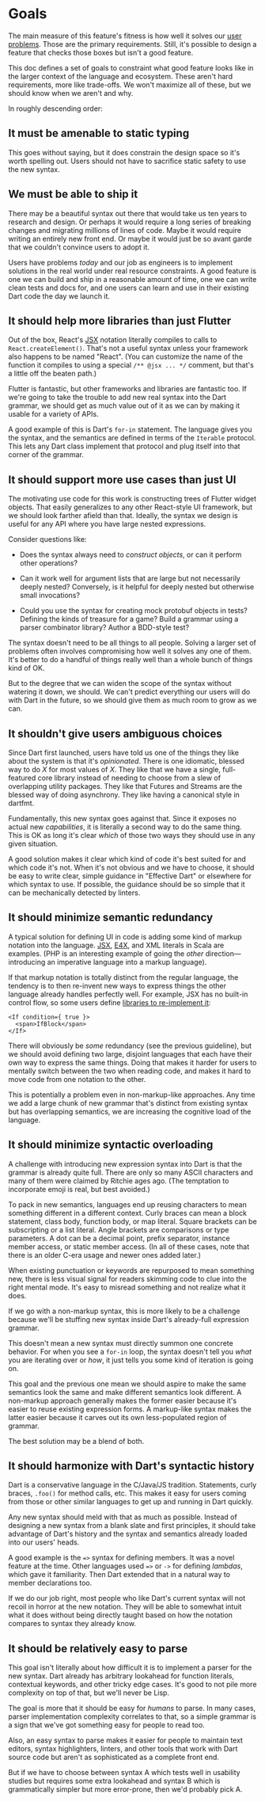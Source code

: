 # Goals

The main measure of this feature's fitness is how well it solves our [user
problems][problems]. Those are the primary requirements. Still, it's possible to
design a feature that checks those boxes but isn't a good feature.

[problems]: https://github.com/munificent/ui-as-code/blob/master/Motivation.md

This doc defines a set of goals to constraint what good feature looks like in
the larger context of the language and ecosystem. These aren't hard
requirements, more like trade-offs. We won't maximize all of these, but we
should know when we aren't and why.

In roughly descending order:

## It must be amenable to static typing

This goes without saying, but it does constrain the design space so it's worth
spelling out. Users should not have to sacrifice static safety to use the new
syntax.

## We must be able to ship it

There may be a beautiful syntax out there that would take us ten years to
research and design. Or perhaps it would require a long series of breaking
changes and migrating millions of lines of code. Maybe it would require writing
an entirely new front end. Or maybe it would just be so avant garde that we
couldn't convince users to adopt it.

Users have problems *today* and our job as engineers is to implement solutions
in the real world under real resource constraints. A good feature is one we can
build and ship in a reasonable amount of time, one we can write clean tests and
docs for, and one users can learn and use in their existing Dart code the day we
launch it.

## It should help more libraries than just Flutter

Out of the box, React's [JSX][] notation literally compiles to calls to
`React.createElement()`. That's not a useful syntax unless your framework also
happens to be named "React". (You can customize the name of the function it
compiles to using a special `/** @jsx ... */` comment, but that's a little off
the beaten path.)

[jsx]: https://reactjs.org/docs/introducing-jsx.html

Flutter is fantastic, but other frameworks and libraries are fantastic too. If
we're going to take the trouble to add new real syntax into the Dart grammar, we
should get as much value out of it as we can by making it usable for a variety
of APIs.

A good example of this is Dart's `for-in` statement. The language gives you the
syntax, and the semantics are defined in terms of the `Iterable` protocol. This
lets any Dart class implement that protocol and plug itself into that corner of
the grammar.

## It should support more use cases than just UI

The motivating use code for this work is constructing trees of Flutter widget
objects. That easily generalizes to any other React-style UI framework, but we
should look farther afield than that. Ideally, the syntax we design is useful
for any API where you have large nested expressions.

Consider questions like:

*   Does the syntax always need to *construct objects*, or can it perform other
    operations?

*   Can it work well for argument lists that are large but not necessarily
    deeply nested? Conversely, is it helpful for deeply nested but otherwise
    small invocations?

*   Could you use the syntax for creating mock protobuf objects in tests?
    Defining the kinds of treasure for a game? Build a grammar using a parser
    combinator library? Author a BDD-style test?

The syntax doesn't need to be all things to all people. Solving a larger set of
problems often involves compromising how well it solves any one of them. It's
better to do a handful of things really well than a whole bunch of things kind
of OK.

But to the degree that we can widen the scope of the syntax without watering it
down, we should. We can't predict everything our users will do with Dart in the
future, so we should give them as much room to grow as we can.

## It shouldn't give users ambiguous choices

Since Dart first launched, users have told us one of the things they like about
the system is that it's *opinionated*. There is one idiomatic, blessed way to do
*X* for most values of *X*. They like that we have a single, full-featured core
library instead of needing to choose from a slew of overlapping utility
packages. They like that Futures and Streams are the blessed way of doing
asynchrony. They like having a canonical style in dartfmt.

Fundamentally, this new syntax goes against that. Since it exposes no actual new
*capabilities*, it is literally a second way to do the same thing. This is OK as
long it's clear *which* of those two ways they should use in any given
situation.

A good solution makes it clear which kind of code it's best suited for and which
code it's not. When it's not obvious and we have to choose, it should be easy to
write clear, simple guidance in "Effective Dart" or elsewhere for which syntax
to use. If possible, the guidance should be so simple that it can be
mechanically detected by linters.

## It should minimize semantic redundancy

A typical solution for defining UI in code is adding some kind of markup
notation into the language. [JSX][], [E4X][], and XML literals in Scala are
examples. (PHP is an interesting example of going the *other*
direction&mdash;introducing an imperative language into a markup language).

[e4x]: https://en.wikipedia.org/wiki/ECMAScript_for_XML

If that markup notation is totally distinct from the regular language, the
tendency is to then re-invent new ways to express things the other language
already handles perfectly well. For example, JSX has no built-in control flow,
so some users define [libraries to re-implement
it](https://github.com/AlexGilleran/jsx-control-statements):

```
<If condition={ true }>
  <span>IfBlock</span>
</If>
```

There will obviously be *some* redundancy (see the previous guideline), but we
should avoid defining two large, disjoint languages that each have their own way
to express the same things. Doing that makes it harder for users to mentally
switch between the two when reading code, and makes it hard to move code from
one notation to the other.

This is potentially a problem even in non-markup-like approaches. Any time we
add a large chunk of new grammar that's distinct from existing syntax but has
overlapping semantics, we are increasing the cognitive load of the language.

## It should minimize syntactic overloading

A challenge with introducing new expression syntax into Dart is that the grammar
is already quite full. There are only so many ASCII characters and many of them
were claimed by Ritchie ages ago. (The temptation to incorporate emoji is real,
but best avoided.)

To pack in new semantics, languages end up reusing characters to mean something
different in a different context. Curly braces can mean a block statement, class
body, function body, or map literal. Square brackets can be subscripting or a
list literal. Angle brackets are comparisons or type parameters. A dot can be a
decimal point, prefix separator, instance member access, or static member
access. (In all of these cases, note that there is an older C-era usage and
newer ones added later.)

When existing punctuation or keywords are repurposed to mean something new,
there is less visual signal for readers skimming code to clue into the right
mental mode. It's easy to misread something and not realize what it does.

If we go with a non-markup syntax, this is more likely to be a challenge because
we'll be stuffing new syntax inside Dart's already-full expression grammar.

This doesn't mean a new syntax must directly summon one concrete behavior. For
when you see a `for-in` loop, the syntax doesn't tell you *what* you are
iterating over or *how*, it just tells you some kind of iteration is going on.

This goal and the previous one mean we should aspire to make the same semantics
look the same and make different semantics look different. A non-markup approach
generally makes the former easier because it's easier to reuse existing
expression forms. A markup-like syntax makes the latter easier because it carves
out its own less-populated region of grammar.

The best solution may be a blend of both.

## It should harmonize with Dart's syntactic history

Dart is a conservative language in the C/Java/JS tradition. Statements, curly
braces, `.foo()` for method calls, etc. This makes it easy for users coming from
those or other similar languages to get up and running in Dart quickly.

Any new syntax should meld with that as much as possible. Instead of designing a
new syntax from a blank slate and first principles, it should take advantage of
Dart's history and the syntax and semantics already loaded into our users'
heads.

A good example is the `=>` syntax for defining members. It was a novel feature
at the time. Other languages used `=>` or `->` for defining *lambdas*, which
gave it familiarity. Then Dart extended that in a natural way to member
declarations too.

If we do our job right, most people who like Dart's current syntax will not
recoil in horror at the new notation. They will be able to somewhat intuit what
it does without being directly taught based on how the notation compares to
syntax they already know.

## It should be relatively easy to parse

This goal isn't literally about how difficult it is to implement a parser for
the new syntax. Dart already has arbitrary lookahead for function literals,
contextual keywords, and other tricky edge cases. It's good to not pile more
complexity on top of that, but we'll never be Lisp.

The goal is more that it should be easy for *humans* to parse. In many cases,
parser implementation complexity correlates to that, so a simple grammar is a
sign that we've got something easy for people to read too.

Also, an easy syntax to parse makes it easier for people to maintain text
editors, syntax highlighters, linters, and other tools that work with Dart
source code but aren't as sophisticated as a complete front end.

But if we have to choose between syntax A which tests well in usability studies
but requires some extra lookahead and syntax B which is grammatically simpler
but more error-prone, then we'd probably pick A.
